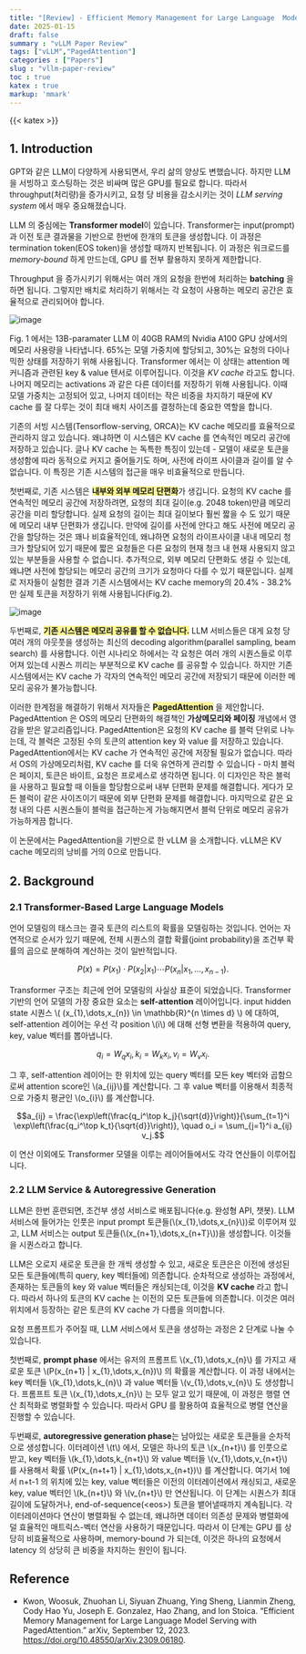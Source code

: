 ```yaml
---
title: "[Review] - Efficient Memory Management for Large Language  Model Serving with PagedAttention"
date: 2025-01-15
draft: false
summary : "vLLM Paper Review"
tags: ["vLLM","PagedAttention"]
categories : ["Papers"]
slug : "vllm-paper-review"
toc : true
katex : true
markup: 'mmark'
---
```


{{< katex >}}

## 1. Introduction

GPT와 같은 LLM이 다양하게 사용되면서, 우리 삶의 양상도 변했습니다. 하지만 LLM을 서빙하고 호스팅하는 것은 비싸며 많은 GPU를 필요로 합니다. 따라서 throughput(처리량)을 증가시키고, 요청 당 비용을 감소시키는 것이 *LLM serving system* 에서 매우 중요해졌습니다.

LLM 의 중심에는 **Transformer model**이 있습니다. Transformer는 input(prompt)과 이전 토큰 결과물을 기반으로 한번에 한개의 토큰을 생성합니다. 이 과정은 termination token(EOS token)을 생성할 때까지 반복됩니다. 이 과정은 워크로드를 *memory-bound* 하게 만드는데, GPU 를 전부 활용하지 못하게 제한합니다. 

Throughput 을 증가시키기 위해서는 여러 개의 요청을 한번에 처리하는 **batching** 을 하면 됩니다. 그렇지만 배치로 처리하기 위해서는 각 요청이 사용하는 메모리 공간은 효율적으로 관리되어야 합니다. 

![image](https://github.com/user-attachments/assets/082aac0d-51f0-4a21-969f-d15d803a99ff)

Fig. 1 에서는 13B-paramater LLM 이 40GB RAM의 Nvidia A100 GPU 상에서의 메모리 사용량을 나타냅니다. 65%는 모델 가중치에 할당되고, 30%는 요청의 다이나믹한 상태를 저장하기 위해 사용됩니다. Transformer 에서는 이 상태는 attention 메커니즘과 관련된 key & value 텐서로  이루어집니다. 이것을 *KV cache* 라고도 합니다. 나머지 메모리는 activations 과 같은 다른 데이터를 저장하기 위해 사용됩니다. 이때 모델 가중치는 고정되어 있고, 나머지 데이터는 작은 비중을 차지하기 때문에 KV cache 를 잘 다루는 것이 최대 배치 사이즈를 결정하는데 중요한 역할을 합니다.

기존의 서빙 시스템(Tensorflow-serving, ORCA)는 KV cache 메모리를 효율적으로 관리하지 않고 있습니다. 왜냐하면 이 시스템은 KV cache 를 연속적인 메모리 공간에 저장하고 있습니다. 글나 KV cache 는 독특한 특징이 있는데 - 모델이 새로운 토큰을 생성함에 따라 동적으로 커지고 줄어들기도 하며, 사전에 라이프 사이클과 길이를 알 수 없습니다. 이 특징은 기존 시스템의 접근을 매우 비효율적으로 만듭니다.

첫번째로, 기존 시스템은 <span style="background-color: #FBF595">**내부와 외부 메모리 단편화**</span>가 생깁니다. 요청의 KV cache 를 연속적인 메모리 공간에 저장하려면, 요청의 최대 길이(e.g. 2048 token)만큼 메모리 공간을 미리 할당합니다. 실제 요청의 길이는 최대 길이보다 훨씬 짧을 수 도 있기 때문에 메모리 내부 단편화가 생깁니다. 만약에 길이를 사전에 안다고 해도 사전에 메모리 공간을 할당하는 것은 꽤나 비효율적인데, 왜냐하면 요청의 라이프사이클 내내 메모리 청크가 할당되어 있기 때문에 짧은 요청들은 다른 요청의 현재 청크 내 현재 사용되지 않고 있는 부분들을 사용할 수 없습니다. 추가적으로, 외부 메모리 단편화도 생길 수 있는데, 왜냐면 사전에 할당되는 메모리 공간의 크기가 요청마다 다를 수 있기 때문입니다. 실제로 저자들이 실험한 결과 기존 시스템에서는 KV cache memory의 20.4% - 38.2%만 실제 토큰을 저장하기 위해 사용됩니다(Fig.2).

![image](https://github.com/user-attachments/assets/97a264f1-b5f8-4afc-b357-0afd0473051f)

두번째로, <span style="background-color: #FBF595">**기존 시스템은 메모리 공유를 할 수 없습니다.**</span> LLM 서비스들은 대게 요청 당 여러 개의 아웃풋을 생성하는 최신의 decoding algorithm(parallel sampling, beam search) 를 사용합니다. 이런 시나리오 하에서는 각 요청은 여러 개의 시퀀스들로 이루어져 있는데 시퀀스 끼리는 부분적으로 KV cache 를 공유할 수 있습니다. 하지만 기존 시스템에서는 KV cache 가 각자의 연속적인 메모리 공간에 저장되기 때문에 이러한 메모리 공유가 불가능합니다.

이러한 한계점을 해결하기 위해서 저자들은 <span style="background-color: #FBF595">**PagedAttention**</span> 을 제안합니다. PagedAttention 은 OS의 메모리 단편화의 해결책인 **가상메모리와 페이징** 개념에서 영감을 받은 알고리즘입니다. PagedAttention은 요청의 KV cache 를 블럭 단위로 나누는데, 각 블럭은 고정된 수의 토큰의 attention key 와 value 를 저장하고 있습니다. PagedAttention에서는 KV cache 가 연속적인 공간에 저장될 필요가 없습니다. 따라서 OS의 가상메모리처럼, KV cache 를 더욱 유연하게 관리할 수 있습니다 - 마치 블럭은 페이지, 토큰은 바이트, 요청은 프로세스로 생각하면 됩니다. 이 디자인은 작은 블럭을 사용하고 필요할 때 이들을 할당함으로써 내부 단편화 문제를 해결합니다. 게다가 모든 블럭이 같은 사이즈이기 때문에 외부 단편화 문제를 해결합니다. 마지막으로 같은 요청 내의 다른 시퀀스들이 블럭을 접근하는게 가능해지면서 블럭 단위로 메모리 공유가 가능하게끔 합니다.

이 논문에서는 PagedAttention을 기반으로 한 vLLM 을 소개합니다. vLLM은 KV cache 메모리의 낭비를 거의 0으로 만듭니다.


## 2. Background

### 2.1 Transformer-Based Large Language Models

언어 모델링의 태스크는 결국 토큰의 리스트의 확률을 모델링하는 것입니다. 언어는 자연적으로 순서가 있기 때문에, 전체 시퀀스의 결합 확률(joint probability)을 조건부 확률의 곱으로 분해하여 계산하는 것이 일반적입니다.

$$P(x) = P(x_{1}) \cdot P(x_{2} | x_{1}) \cdots P(x_{n} | x_{1}, \dots , x_{n-1}).$$

Transformer 구조는 최근에 언어 모델링의 사실상 표준이 되었습니다. Transformer 기반의 언어 모델의 가장 중요한 요소는 **self-attention** 레이어입니다. input hidden state 시퀀스 \\( (x_{1},\dots,x_{n}) \in \mathbb{R}^{n \times d} \\) 에 대하여, self-attention 레이어는 우선 각 position \\(i\\) 에 대해 선형 변환을 적용하여 query, key, value 벡터를 뽑아냅니다.

$$q_{i}=W_{q}x_{i}, k_{i}=W_{k}x_{i}, v_{i}=W_{v}x_{i}.$$

그 후, self-attention 레이어는 한 위치에 있는 query 벡터를 모든 key 벡터와 곱함으로써 attention score인 \\(a_{ij}\\)를 계산합니다. 그 후 value 벡터를 이용해서 최종적으로 가중치 평균인 \\(o_{i}\\) 를 계산합니다.

$$a_{ij} = \frac{\exp\left(\frac{q_i^\top k_j}{\sqrt{d}}\right)}{\sum_{t=1}^i \exp\left(\frac{q_i^\top k_t}{\sqrt{d}}\right)}, \quad o_i = \sum_{j=1}^i a_{ij} v_j.$$

이 연산 이외에도 Transformer 모델을 이루는 레이어들에서도 각각 연산들이 이루어집니다.

### 2.2 LLM Service & Autoregressive Generation

LLM은 한번 훈련되면, 조건부 생성 서비스로 배포됩니다(e.g. 완성형 API, 챗봇). LLM 서비스에 들어가는 인풋은 input prompt 토큰들(\\(x_{1},\dots,x_{n}\\))로 이루어져 있고, LLM 서비스는 output 토큰들(\\(x_{n+1},\dots,x_{n+T}\\))을 생성합니다. 이것들을 시퀀스라고 합니다.

LLM은 오로지 새로운 토큰을 한 개씩 생성할 수 있고, 새로운 토큰은은 이전에 생성된 모든 토큰들에(특히 query, key 벡터들에) 의존합니다. 순차적으로 생성하는 과정에서, 존재하는 토큰들의 key 와 value 벡터들은 캐싱되는데, 이것을 **KV cache** 라고 합니다. 따라서 하나의 토큰의 KV cache 는 이전의 모든 토큰들에 의존합니다. 이것은 여러 위치에서 등장하는 같은 토큰의 KV cache 가 다름을 의미합니다.

요청 프롬프트가 주어질 때, LLM 서비스에서 토큰을 생성하는 과정은 2 단계로 나눌 수 있습니다.

 첫번째로, **prompt phase** 에서는 유저의 프롬프트 \\(x_{1},\dots,x_{n}\\) 를 가지고 새로운 토큰 \\(P(x_{n+1} | x_{1},\dots,x_{n})\\)  의 확률을 계산합니다. 이 과정 내에서는 key 벡터들 \\(k_{1},\dots,k_{n}\\) 과 value 벡터들 \\(v_{1},\dots,v_{n}\\) 도 생성합니다. 프롬프트 토큰 \\(x_{1},\dots,x_{n}\\) 는 모두 알고 있기 때문에, 이 과정은 행렬 연산 최적화로 병렬화할 수 있습니다. 따라서 GPU 를 활용하여 효율적으로 병렬 연산을 진행할 수 있습니다.

 두번째로, **autoregressive generation phase**는 남아있는 새로운 토큰들을 순차적으로 생성합니다. 이터레이션 \\(t\\) 에서, 모델은 하나의 토큰 \\(x_{n+t}\\) 를 인풋으로 받고, key 벡터들  \\(k_{1},\dots,k_{n+t}\\) 와 value 벡터들 \\(v_{1},\dots,v_{n+t}\\) 를 사용해서 확률 \\(P(x_{n+t+1} | x_{1},\dots,x_{n+t})\\) 를 계산합니다. 여기서 1에서 n+t-1 의 위치에 있는 key, value 벡터들은 이전의 이터레이션에서 캐싱되고, 새로운 key, value 벡터인 \\(k_{n+t}\\) 와 \\(v_{n+t}\\) 만 연산됩니다. 이 단계는 시퀀스가 최대 길이에 도달하거나, end-of-sequence(\<eos\>) 토큰을 뱉어낼때까지 계속됩니다. 각 이터레이션마다 연산이 병렬화될 수 없는데, 왜냐하면 데이터 의존성 문제와 병렬화에 덜 효율적인 매트릭스-벡터 연산을 사용하기 때문입니다. 따라서 이 단계는 GPU 를 상당히 비효율적으로 사용하며, memory-bound 가 되는데, 이것은 하나의 요청에서 latency 의 상당히 큰 비중을 차지하는 원인이 됩니다.










## Reference

- Kwon, Woosuk, Zhuohan Li, Siyuan Zhuang, Ying Sheng, Lianmin Zheng, Cody Hao Yu, Joseph E. Gonzalez, Hao Zhang, and Ion Stoica. “Efficient Memory Management for Large Language Model Serving with PagedAttention.” arXiv, September 12, 2023. https://doi.org/10.48550/arXiv.2309.06180.
